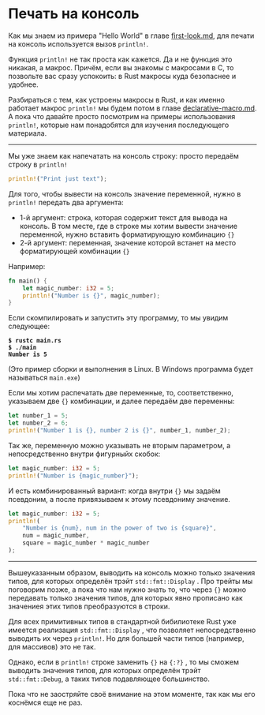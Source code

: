 # Печать на консоль

Как мы знаем из примера "Hello World" в главе [first-look.md](first-look.md "mention"), для печати на консоль используется вызов `println!`.

Функция `println!` не так проста как кажется. Да и не функция это никакая, а макрос. Причём, если вы знакомы с макросами в C, то позвольте вас сразу успокоить: в Rust макросы куда безопаснее и удобнее.

Разбираться с тем, как устроены макросы в Rust, и как именно работает макрос `println!` мы будем потом в главе [declarative-macro.md](declarative-macro.md "mention"). А пока что давайте просто посмотрим на примеры использования `println!`, которые нам понадобятся для изучения последующего материала.

***

Мы уже знаем как напечатать на консоль строку: просто передаём строку в `println!`&#x20;

```rust
println!("Print just text");
```

Для того, чтобы вывести на консоль значение переменной, нужно в `println!` передать два аргумента:

* 1-й аргумент: строка, которая содержит текст для вывода на консоль. В том месте, где в строке мы хотим вывести значение переменной, нужно вставить форматирующую комбинацию `{}`&#x20;
* 2-й аргумент: переменная, значение которой встанет на место форматирующей комбинации `{}`

Например:

```rust
fn main() {
    let magic_number: i32 = 5;
    println!("Number is {}", magic_number);
}
```

Если скомпилировать и запустить эту программу, то мы увидим следующее:

<pre><code><strong>$ rustc main.rs
</strong><strong>$ ./main
</strong><strong>Number is 5
</strong></code></pre>

(Это пример сборки и выполнения в Linux. В Windows программа будет называться `main.exe`)

Если мы хотим распечатать две переменные, то, соответственно, указываем две `{}` комбинации, и далее передаём две переменны:

```rust
let number_1 = 5;
let number_2 = 6;
println!("Number 1 is {}, number 2 is {}", number_1, number_2);
```

Так же, переменную можно указывать не вторым параметром, а непосредственно внутри фигурныйх скобок:

```rust
let magic_number: i32 = 5;
println!("Number is {magic_number}");
```

И есть комбинированный вариант: когда внутри `{}` мы задаём псевдоним, а после привязываем к этому псевдониму значение.

```rust
let magic_number: i32 = 5;
println!(
    "Number is {num}, num in the power of two is {square}",
    num = magic_number,
    square = magic_number * magic_number
);
```

***

Вышеуказанным образом, выводить на консоль можно только значения типов, для которых определён трэйт `std::fmt::Display` . Про трейты мы поговорим позже, а пока что нам нужно знать то, что через `{}` можно передавать только значения типов, для которых явно прописано как значениея этих типов преобразуются в строки.

Для всех примитивных типов в стандартной бибилиотеке Rust уже имеется реализация `std::fmt::Display` , что позволяет непосредственно выводить их через `println!`. Но для большей части типов (например, для массивов) это не так.

Однако, если в `println!` строке заменить `{}` на `{:?}` , то мы сможем выводить значения типов, для которых определён трэйт `std::fmt::Debug`, а таких типов подавляющее большинство.

Пока что не заостряйте своё внимание на этом моменте, так как мы его коснёмся еще не раз.
